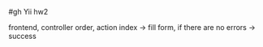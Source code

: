 #gh Yii hw2

frontend, controller order, action index -> fill form, if there are no errors -> success
